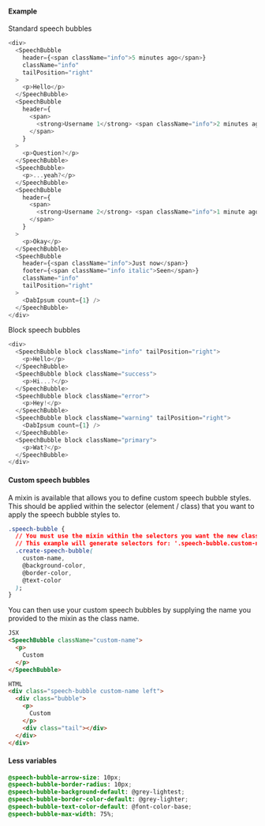 #### Example

Standard speech bubbles

```js
<div>
  <SpeechBubble
    header={<span className="info">5 minutes ago</span>}
    className="info"
    tailPosition="right"
  >
    <p>Hello</p>
  </SpeechBubble>
  <SpeechBubble
    header={
      <span>
        <strong>Username 1</strong> <span className="info">2 minutes ago</span>
      </span>
    }
  >
    <p>Question?</p>
  </SpeechBubble>
  <SpeechBubble>
    <p>...yeah?</p>
  </SpeechBubble>
  <SpeechBubble
    header={
      <span>
        <strong>Username 2</strong> <span className="info">1 minute ago</span>
      </span>
    }
  >
    <p>Okay</p>
  </SpeechBubble>
  <SpeechBubble
    header={<span className="info">Just now</span>}
    footer={<span className="info italic">Seen</span>}
    className="info"
    tailPosition="right"
  >
    <DabIpsum count={1} />
  </SpeechBubble>
</div>
```

Block speech bubbles

```js
<div>
  <SpeechBubble block className="info" tailPosition="right">
    <p>Hello</p>
  </SpeechBubble>
  <SpeechBubble block className="success">
    <p>Hi...?</p>
  </SpeechBubble>
  <SpeechBubble block className="error">
    <p>Hey!</p>
  </SpeechBubble>
  <SpeechBubble block className="warning" tailPosition="right">
    <DabIpsum count={1} />
  </SpeechBubble>
  <SpeechBubble block className="primary">
    <p>Wat?</p>
  </SpeechBubble>
</div>
```

#### Custom speech bubbles

A mixin is available that allows you to define custom speech bubble styles.
This should be applied within the selector (element / class) that you want to apply the speech bubble styles to.

```css
.speech-bubble {
  // You must use the mixin within the selectors you want the new class to apply to
  // This example will generate selectors for: '.speech-bubble.custom-name'
  .create-speech-bubble(
    custom-name,
    @background-color,
    @border-color,
    @text-color
  );
}
```

You can then use your custom speech bubbles by supplying the name you provided to the mixin as the class name.

```html
JSX
<SpeechBubble className="custom-name">
  <p>
    Custom
  </p>
</SpeechBubble>

HTML
<div class="speech-bubble custom-name left">
  <div class="bubble">
    <p>
      Custom
    </p>
    <div class="tail"></div>
  </div>
</div>
```

#### Less variables

```css
@speech-bubble-arrow-size: 10px;
@speech-bubble-border-radius: 10px;
@speech-bubble-background-default: @grey-lightest;
@speech-bubble-border-color-default: @grey-lighter;
@speech-bubble-text-color-default: @font-color-base;
@speech-bubble-max-width: 75%;
```
